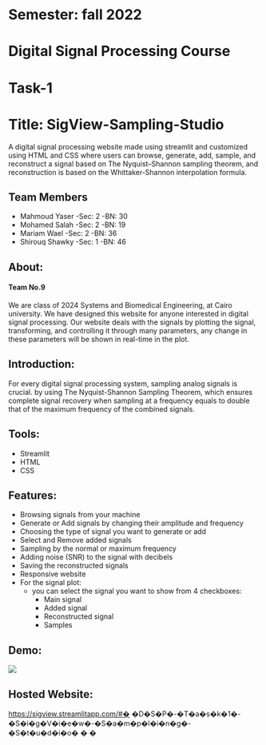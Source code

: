 #    Semester: fall 2022
#    Digital Signal Processing Course
#    Task-1

# Title: SigView-Sampling-Studio
A digital signal processing website made using streamlit and customized using HTML and CSS where users can browse, generate, add, sample, and reconstruct a signal based on The Nyquist–Shannon sampling theorem, and reconstruction is based on the Whittaker-Shannon interpolation formula.

## Team Members
  * Mahmoud Yaser  -Sec: 2   -BN:  30
  * Mohamed Salah   -Sec: 2   -BN:  19
  * Mariam Wael     -Sec: 2   -BN:  36
  * Shirouq Shawky  -Sec: 1   -BN:  46
  
## About:
 #### Team No.9
We are class of 2024 Systems and Biomedical Engineering, at Cairo university. We have designed this website for anyone interested in digital signal processing. Our website deals with the signals by plotting the signal, transforming, and controlling it through many parameters, any change in these parameters will be shown in real-time in the plot.
  
## Introduction:
For every digital signal processing system, sampling analog signals is crucial. by using The Nyquist-Shannon Sampling Theorem, which ensures complete signal recovery when sampling at a frequency equals to double that of the maximum frequency of the combined signals.

## Tools:
  * Streamlit
  * HTML
  * CSS

## Features:
* Browsing signals from your machine
* Generate or Add signals by changing their amplitude and frequency
* Choosing the type of signal you want to generate or add
* Select and Remove added signals
* Sampling by the normal or maximum frequency
* Adding noise (SNR) to the signal with decibels
* Saving the reconstructed signals
* Responsive website
* For the signal plot:
  - you can select the signal you want to show from 4 checkboxes:
    - Main signal
    - Added signal
    - Reconstructed signal
    - Samples
    
 ## Demo:
![](https://github.com/mahmoud1yaser/DSP_Task1_-9-/blob/main/demo.gif)

## Hosted Website:
https://sigview.streamlitapp.com/#� �D�S�P�-�T�a�s�k�1�-�S�i�g�V�i�e�w�-�S�a�m�p�l�i�n�g�-�S�t�u�d�i�o�
�
�
